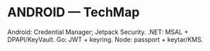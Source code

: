 # ANDROID — TechMap

Android: Credential Manager; Jetpack Security.
.NET: MSAL + DPAPI/KeyVault.
Go: JWT + keyring.
Node: passport + keytar/KMS.
